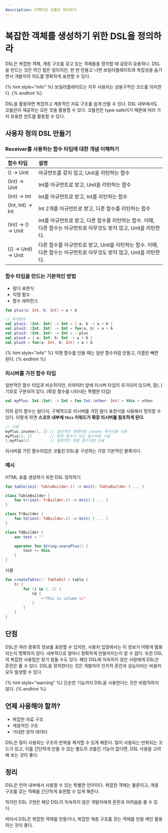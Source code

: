 ```yaml
---
description: 이펙티브 코틀린 정리하기
---
```


# 복잡한 객체를 생성하기 위한 DSL을 정의하라

DSL은 복잡한 객체, 계층 구조를 갖고 있는 객체들을 정의할 때 굉장히 유용하다. DSL을 만드는 것은 약간 힘든 일이지만, 한 번 만들고 나면 보일러플레이트와 복잡성을 숨기면서 개발자의 의도를 명확하게 표현할 수 있다.

{% hint style="info" %}
보일러플레이트는 자주 사용되는 상용구적인 코드를 의미한다.
{% endhint %}

DSL을 활용하면 복잡하고 계층적인 자료 구조를 쉽게 만들 수 있다. DSL 내부에서도 코틀린이 제공하는 모든 것을 활용할 수 있다. 코틀린은 type-safe이기 때문에 여러 가지 유용한 힌트를 활용할 수 있다.

## 사용자 정의 DSL 만들기

### Receiver를 사용하는 함수 타입에 대한 개념 이해하기

|함수 타입|설명|
|:--|:--|
() -> Unit|아규먼트를 갖지 않고, Unit을 리턴하는 함수
(Int) -> Unit|Int를 아규먼트로 받고, Unit을 리턴하는 함수
(Int) -> Int|Int를 아규먼트로 받고, Int를 리턴하는 함수
(Int, Int) -> Int|Int 2개를 아규먼트로 받고, 다른 함수를 리턴하는 함수
(Int) -> () -> Unit|Int를 아규먼트로 받고, 다른 함수를 리턴하는 함수. 이때, 다른 함수는 아규먼트로 아무것도 받지 않고, Unit을 리턴한다.
(() -> Unit) -> Unit|다른 함수를 아규먼트로 받고, Unit을 리턴하는 함수. 이때, 다른 함수는 아규먼트로 아무것도 받지 않고, Unit을 리턴한다.

### 함수 타입을 만드는 기본적인 방법

- 람다 표현식
- 익명 함수
- 함수 레퍼런스

```kotlin
fun plus(a: Int, b: Int) = a + b

// 유사함수
val plus1: (Int, Int) -> Int = { a, b -> a + b }
val plus2: (Int, Int) -> Int = fun(a, b) = a + b
val plus3: (Int, Int) -> Int = ::plus
val plus4 = { a: Int, b: Int -> a + b }
val plus5 = fun(a: Int, b: Int) = a + b
```

{% hint style="info" %}
익명 함수를 만들 때는 일반 함수처럼 만들고, 이름만 빼면 된다.
{% endhint %}

### 리시버를 가진 함수 타입

일반적인 함수 타입과 비슷하지만, 라파미터 앞에 리시버 타입이 추가되어 있으며, 점(`.`) 기호로 구분되어 있다. (확장 함수를 나타내는 특별한 타입)

```kotlin
val myPlus: Int.(Int) -> Int = fun Int.(other: Int) = this + other
```

이와 같이 함수는 람다식, 구체적으로 리시버를 가진 람다 표현식을 사용해서 정의할 수 있다. 이렇게 하면 **스코프 내부에 `this` 키워드가 확장 리시버를 참조하게 된다.**

```kotlin
// 사용
myPlus.invoke(1, 2) // 일반적인 객체처럼 invoke 메서드를 사용
myPlus(1, 2)        // 확장 함수가 아닌 함수처럼 사용
1.myPlus(2)         // 일반적인 확장 함수처럼 사용
```

리시버를 가진 함수타입은 코틀린 DSL을 구성하는 가장 기본적인 블록이다.

### 예시

HTML 표를 생성하기 위한 DSL 정의하기

```kotlin
fun table(init: TableBuilder.() -> Unit): TableBuilder { ... }

class TableBuilder {
    fun tr(init: TrBuilder.() -> Unit) { ... }
}

class TrBuilder {
    fun td(init: TdBuilder.() -> Unit) { ... }
}

class TdBuilder {
    var text = ""

    operator fun String.unaryPlus() {
        text += this
    }
}
```

사용

```kotlin
fun createTable(): TableDsl = table {
    tr {
        for (i in 1..2) {
            td {
                +"This is column $i"
            }
        }
    }
}
```

## 단점

DSL은 여러 종류의 정보를 표현할 수 있지만, 사용자 입장에서는 이 정보가 어떻게 활용되는지 명확하지 않다. 내부적으로 얼마나 정확하게 만들어지는지 알 수 없다. 또한 DSL의 복잡한 사용법은 찾기 힘들 수도 있다. 해당 DSL에 익숙하지 않은 사람에게 DSL은 혼란은 줄 수 있다. DSL을 정의한다는 것은 개발자의 인지적 혼란과 성능이라는 비용이 모두 발생할 수 있다. 

{% hint style="warning" %}
단순한 기능까지 DSL을 사용한다는 것은 바람직하지 않다.
{% endhint %}

## 언제 사용해야 할까?

- 복잡한 자료 구조
- 계층적인 구조
- 거대한 양의 데이터

DSL은 많이 사용되는 구조의 반복을 제거할 수 있게 해준다. 많이 사용되는 반복되는 코드가 있고, 이를 간단하게 만들 수 있는 별도의 코틀린 기능이 없다면, DSL 사용을 고려해 보는 것이 좋다.

## 정리

DSL은 언어 내부에서 사용할 수 있는 특별한 언어이다. 복잡한 객체는 물론이고, 계층 구조를 갖는 객체를 간단하게 표현할 수 있게 해준다.

하지만 DSL 구현은 해당 DSL이 익숙하지 않은 개발자에게 혼란과 어려움을 줄 수 있다.

따라서 DSL은 복잡한 객체를 만들거나, 복잡한 계층 구조를 갖는 객체를 만들 때만 활용하는 것이 좋다.